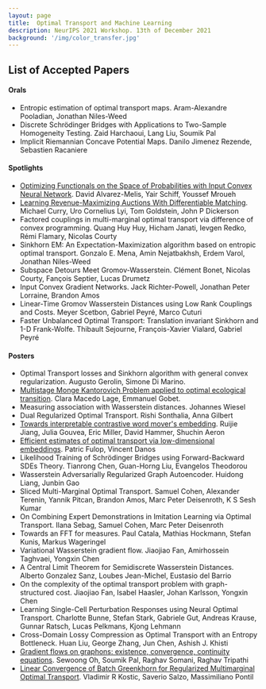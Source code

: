 ```yaml
---
layout: page
title:  Optimal Transport and Machine Learning  
description: NeurIPS 2021 Workshop. 13th of December 2021
background: '/img/color_transfer.jpg'
---
```


## List of Accepted Papers
#### Orals
- Entropic estimation of optimal transport maps. Aram-Alexandre Pooladian, Jonathan Niles-Weed
- Discrete Schrödinger Bridges with Applications to Two-Sample Homogeneity Testing. Zaid Harchaoui, Lang Liu, Soumik Pal
- Implicit Riemannian Concave Potential Maps. Danilo Jimenez Rezende, Sebastien Racaniere

#### Spotlights
- [Optimizing Functionals on the Space of Probabilities with Input Convex Neural Network](https://arxiv.org/pdf/2106.00774.pdf). David Alvarez-Melis, Yair Schiff, Youssef Mroueh
- [Learning Revenue-Maximizing Auctions With Differentiable Matching](https://arxiv.org/pdf/2106.07877.pdf). Michael Curry, Uro Cornelius Lyi, Tom Goldstein, John P Dickerson
- Factored couplings in multi-marginal optimal transport via difference of convex programming. Quang Huy Huy, Hicham Janati, Ievgen Redko, Rémi Flamary, Nicolas Courty
- Sinkhorn EM: An Expectation-Maximization algorithm based on entropic optimal transport. Gonzalo E. Mena, Amin Nejatbakhsh, Erdem Varol, Jonathan Niles-Weed
- Subspace Detours Meet Gromov-Wasserstein. Clément Bonet, Nicolas Courty, Fançois Septier, Lucas Drumetz
- Input Convex Gradient Networks. Jack Richter-Powell, Jonathan Peter Lorraine, Brandon Amos
- Linear-Time Gromov Wasserstein Distances using Low Rank Couplings and Costs. Meyer Scetbon, Gabriel Peyré, Marco Cuturi
- Faster Unbalanced Optimal Transport: Translation invariant Sinkhorn and 1-D Frank-Wolfe. Thibault Sejourne, François-Xavier Vialard, Gabriel Peyré

#### Posters
- Optimal Transport losses and Sinkhorn algorithm with general convex regularization. Augusto Gerolin, Simone Di Marino.
- [Multistage Monge Kantorovich Problem applied to optimal ecological transition](https://hal.archives-ouvertes.fr/hal-03423114). Clara Macedo Lage, Emmanuel Gobet.
- Measuring association with Wasserstein distances. Johannes Wiesel
- Dual Regularized Optimal Transport. Rishi Sonthalia, Anna Gilbert
- [Towards interpretable contrastive word mover's embedding](https://arxiv.org/pdf/2111.01023.pdf). Ruijie Jiang, Julia Gouvea, Eric Miller, David Hammer, Shuchin Aeron
- [Efficient estimates of optimal transport via low-dimensional embeddings](http://arxiv.org/pdf/2111.04838.pdf). Patric Fulop, Vincent Danos
- Likelihood Training of Schrödinger Bridges using Forward-Backward SDEs Theory. Tianrong Chen, Guan-Horng Liu, Evangelos Theodorou
- Wasserstein Adversarially Regularized Graph Autoencoder. Huidong Liang, Junbin Gao
- Sliced Multi-Marginal Optimal Transport. Samuel Cohen, Alexander Terenin, Yannik Pitcan, Brandon Amos, Marc Peter Deisenroth, K S Sesh Kumar
- On Combining Expert Demonstrations in Imitation Learning via Optimal Transport. Ilana Sebag, Samuel Cohen, Marc Peter Deisenroth
- Towards an FFT for measures. Paul Catala, Mathias Hockmann, Stefan Kunis, Markus Wageringel
- Variational Wasserstein gradient flow. Jiaojiao Fan, Amirhossein Taghvaei, Yongxin Chen
- A Central Limit Theorem for Semidiscrete Wasserstein Distances. Alberto Gonzalez Sanz, Loubes Jean-Michel, Eustasio del Barrio
- On the complexity of the optimal transport problem with graph-structured cost. Jiaojiao Fan, Isabel Haasler, Johan Karlsson, Yongxin Chen
- Learning Single-Cell Perturbation Responses using Neural Optimal Transport. Charlotte Bunne, Stefan Stark, Gabriele Gut, Andreas Krause, Gunnar Ratsch, Lucas Pelkmans, Kjong Lehmann
- Cross-Domain Lossy Compression as Optimal Transport with an Entropy Bottleneck. Huan Liu, George Zhang, Jun Chen, Ashish J. Khisti
- [Gradient flows on graphons: existence, convergence, continuity equations](https://arxiv.org/pdf/2111.09459.pdf). Sewoong Oh, Soumik Pal, Raghav Somani, Raghav Tripathi
- [Linear Convergence of Batch Greenkhorn for Regularized Multimarginal Optimal Transport](http://arxiv.org/pdf/2112.00838.pdf). Vladimir R Kostic, Saverio Salzo, Massimiliano Pontil

